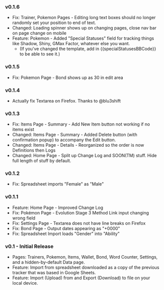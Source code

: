 ### v0.1.6
- Fix: Trainer, Pokemon Pages - Editing long text boxes should no longer randomly set your position to end of text.
- Changed: Loading spinner shows up on changing pages, close nav bar on page change on mobile
- Feature: Pokemon - Added "Special Statuses" field for tracking things like Shadow, Shiny, GMax Factor, whatever else you want.
  - (If you've changed the template, add in {{specialStatusesBBCode}} to be able to see it.)

### v0.1.5
- Fix: Pokemon Page - Bond shows up as 30 in edit area

### v0.1.4
- Actually fix Textarea on Firefox. Thanks to @blu3shift

### v0.1.3
- Fix: Items Page - Summary - Add New Item button not working if no items exist
- Changed: Items Page - Summary - Added Delete button (with confirmation popup) to accompany the Edit button.
- Changed: Items Page - Details - Reorganized so the order is now Definitions then Logs
- Changed: Home Page - Split up Change Log and SOON(TM) stuff. Hide full length of stuff by default.

### v0.1.2
- Fix: Spreadsheet imports "Female" as "Male"

### v0.1.1
- Feature: Home Page - Improved Change Log
- Fix: Pokémon Page - Evolution Stage 3 Method Link input changing wrong field
- Fix: Settings Page - Textarea does not have line breaks on Firefox
- Fix: Bond Page - Output dates appearing as "+0000"
- Fix: Spreadsheet Import loads "Gender" into "Ability" 

### v0.1 - Initial Release
- Pages: Trainers, Pokemon, Items, Wallet, Bond, Word Counter, Settings, and a hidden-by-default Data page.
- Feature: Import from spreadsheet downloaded as a copy of the previous tracker that was based in Google Sheets.
- Feature: Import (Upload) from and Export (Download) to file on your local device.
